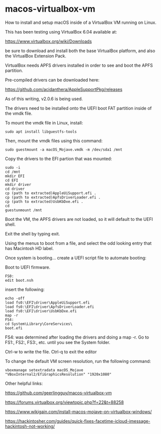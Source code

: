# macos-virtualbox-vm
How to install and setup macOS inside of a VirtualBox VM running on Linux.

This has been testing using VirtualBox 6.04 available at:

https://www.virtualbox.org/wiki/Downloads

be sure to download and install both the base VirtualBox platform, and also the VirtualBox Extension Pack.

VirtualBox needs APFS drivers installed in order to see and boot the APFS partition.

Pre-compiled drivers can be downloaded here:

https://github.com/acidanthera/AppleSupportPkg/releases

As of this writing, v2.0.6 is being used.

The drivers need to be installed onto the UEFI boot FAT partition inside of the vmdk file.  

To mount the vmdk file in Linux, install:

```
sudo apt install libguestfs-tools
```

Then, mount the vmdk files using this command:

```
sudo guestmount -a macOS_Mojave.vmdk -m /dev/sda1 /mnt
```

Copy the drivers to the EFI partion that was mounted:

```
sudo -i
cd /mnt
mkdir EFI
cd EFI
mkdir driver
cd driver
cp (path to extracted)AppleUiSupport.efi .
cp (path to extracted)ApfsDriverLoader.efi .
cp (path to extracted)UsbKbDxe.efi .
cd
guestunmount /mnt
```
 
Boot the VM, the APFS drivers are not loaded, so it will default to the UEFI shell.

Exit the shell by typing exit.

Using the menus to boot from a file, and select the odd looking entry that has Macintosh HD label.

Once system is booting... create a UEFI script file to automate booting:

Boot to UEFI firmware.

```
FS0:
edit boot.nsh
```

insert the following:

```
echo -off
load fs0:\EFI\driver\AppleUiSupport.efi
load fs0:\EFI\driver\ApfsDriverLoader.efi
load fs0:\EFI\driver\UsbKbDxe.efi
map -r
FS4:
cd System\Library\CoreServices\
boot.efi
```

FS4: was determined after loading the drivers and doing a map -r.  Go to FS1:, FS2:, FS3:, etc. until you see the System folder.

Ctrl-w to write the file. Ctrl-q to exit the editor

To change the default VM screen resolution, run the following command:

```
vboxmanage setextradata macOS_Mojave "VBoxInternal2/EfiGraphicsResolution" "1920x1080"
```

Other helpful links:

https://github.com/geerlingguy/macos-virtualbox-vm

https://forums.virtualbox.org/viewtopic.php?f=22&t=88258

https://www.wikigain.com/install-macos-mojave-on-virtualbox-windows/

https://hackintosher.com/guides/quick-fixes-facetime-icloud-imessage-hackintosh-not-working/



